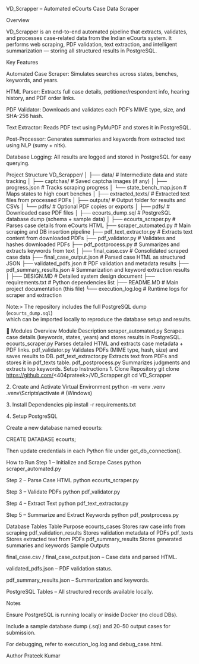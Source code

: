 VD_Scrapper – Automated eCourts Case Data Scraper

Overview

VD_Scrapper is an end-to-end automated pipeline that extracts, validates, and processes case-related data from the Indian eCourts system.
It performs web scraping, PDF validation, text extraction, and intelligent summarization — storing all structured results in PostgreSQL.

Key Features

Automated Case Scraper: Simulates searches across states, benches, keywords, and years.

HTML Parser: Extracts full case details, petitioner/respondent info, hearing history, and PDF order links.

PDF Validator: Downloads and validates each PDF’s MIME type, size, and SHA-256 hash.

Text Extractor: Reads PDF text using PyMuPDF and stores it in PostgreSQL.

Post-Processor: Generates summaries and keywords from extracted text using NLP (sumy + nltk).

Database Logging: All results are logged and stored in PostgreSQL for easy querying.

Project Structure
VD_Scrapper/
│
├── data/ # Intermediate data and state tracking
│ ├── captchas/ # Saved captcha images (if any)
│ ├── progress.json # Tracks scraping progress
│ └── state_bench_map.json # Maps states to high court benches
│
├── extracted_texts/ # Extracted text files from processed PDFs
│
├── outputs/ # Output folder for results and CSVs
│ └── pdfs/ # Optional PDF copies or exports
│
├── pdfs/ # Downloaded case PDF files
│
├── ecourts_dump.sql # PostgreSQL database dump (schema + sample data)
│
├── ecourts_scraper.py # Parses case details from eCourts HTML
├── scraper_automated.py # Main scraping and DB insertion pipeline
├── pdf_text_extractor.py # Extracts text content from downloaded PDFs
├── pdf_validator.py # Validates and hashes downloaded PDFs
├── pdf_postprocess.py # Summarizes and extracts keywords from text
│
├── final_case.csv # Consolidated scraped case data
├── final_case_output.json # Parsed case HTML as structured JSON
├── validated_pdfs.json # PDF validation and metadata results
├── pdf_summary_results.json # Summarization and keyword extraction results
│
├── DESIGN.MD # Detailed system design document
├── requirements.txt # Python dependencies list
├── README.MD # Main project documentation (this file)
└── execution_log.log # Runtime logs for scraper and extraction

Note:> The repository includes the full PostgreSQL dump (`ecourts_dump.sql`)  
which can be imported locally to reproduce the database setup and results.


🧩 Modules Overview
Module	Description
scraper_automated.py	Scrapes case details (keywords, states, years) and stores results in PostgreSQL.
ecourts_scraper.py	Parses detailed HTML and extracts case metadata + PDF links.
pdf_validator.py	Validates PDFs (MIME type, hash, size) and saves results to DB.
pdf_text_extractor.py	Extracts text from PDFs and stores it in pdf_texts table.
pdf_postprocess.py	Summarizes judgments and extracts top keywords.
Setup Instructions
1️. Clone Repository
git clone https://github.com/<404prateek>/VD_Scrapper.git
cd VD_Scrapper

2️. Create and Activate Virtual Environment
python -m venv .venv
.venv\Scripts\activate   # (Windows)

3️. Install Dependencies
pip install -r requirements.txt

4️. Setup PostgreSQL

Create a new database named ecourts:

CREATE DATABASE ecourts;


Then update credentials in each Python file under get_db_connection().

How to Run
Step 1 – Initialize and Scrape Cases
python scraper_automated.py

Step 2 – Parse Case HTML
python ecourts_scraper.py

Step 3 – Validate PDFs
python pdf_validator.py

Step 4 – Extract Text
python pdf_text_extractor.py

Step 5 – Summarize and Extract Keywords
python pdf_postprocess.py

Database Tables
Table	Purpose
ecourts_cases	Stores raw case info from scraping
pdf_validation_results	Stores validation metadata of PDFs
pdf_texts	Stores extracted text from PDFs
pdf_summary_results	Stores generated summaries and keywords
Sample Outputs

final_case.csv / final_case_output.json – Case data and parsed HTML.

validated_pdfs.json – PDF validation status.

pdf_summary_results.json – Summarization and keywords.

PostgreSQL Tables – All structured records available locally.

Notes

Ensure PostgreSQL is running locally or inside Docker (no cloud DBs).

Include a sample database dump (.sql) and 20–50 output cases for submission.

For debugging, refer to execution_log.log and debug_case.html.

Author
Prateek Kumar